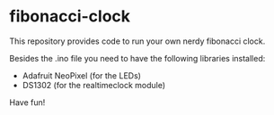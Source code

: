 # fibonacci-clock
This repository provides code to run your own nerdy fibonacci clock.

Besides the .ino file you need to have the following libraries installed: 
- Adafruit NeoPixel (for the LEDs)
- DS1302 (for the realtimeclock module)

Have fun!
